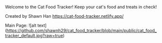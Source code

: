 Welcome to the Cat Food Tracker!
Keep your cat's food and treats in check!

Created by Shawn Han
https://cat-food-tracker.netlify.app/

Main Page:
![alt text] (https://github.com/shawnh29/cat_food_tracker/blob/main/public/cat_food_tracker_default.jpg?raw=true)
